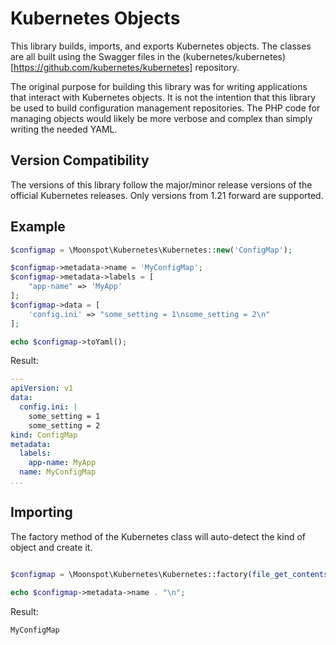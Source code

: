 # Kubernetes Objects

This library builds, imports, and exports Kubernetes objects. The classes are
all built using the Swagger files in the (kubernetes/kubernetes)[https://github.com/kubernetes/kubernetes]
repository.

The original purpose for building this library was for writing applications
that interact with Kubernetes objects. It is not the intention that this
library be used to build configuration management repositories. The PHP code
for managing objects would likely be more verbose and complex than simply
writing the needed YAML.

## Version Compatibility

The versions of this library follow the major/minor release versions of the
official Kubernetes releases. Only versions from 1.21 forward are supported.

## Example

```php
$configmap = \Moonspot\Kubernetes\Kubernetes::new('ConfigMap');

$configmap->metadata->name = 'MyConfigMap';
$configmap->metadata->labels = [
    "app-name" => 'MyApp'
];
$configmap->data = [
    'config.ini' => "some_setting = 1\nsome_setting = 2\n"
];

echo $configmap->toYaml();
```
Result:
```yaml
---
apiVersion: v1
data:
  config.ini: |
    some_setting = 1
    some_setting = 2
kind: ConfigMap
metadata:
  labels:
    app-name: MyApp
  name: MyConfigMap
...
```

## Importing

The factory method of the Kubernetes class will auto-detect the kind of object
and create it.

```php

$configmap = \Moonspot\Kubernetes\Kubernetes::factory(file_get_contents('./configmap.yaml'));

echo $configmap->metadata->name . "\n";

```
Result:
```
MyConfigMap
```

